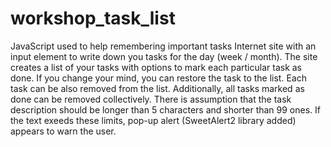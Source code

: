 # workshop_task_list
JavaScript used to help remembering important tasks
Internet site with an input element to write down you tasks for the day (week / month).
The site creates a list of your tasks with options to mark each particular task as done. If you change your mind, you can restore the task to the list. Each task can be also removed from the list. Additionally, all tasks marked as done can be removed collectively.
There is assumption that the task description should be longer than 5 characters and shorter than 99 ones. If the text exeeds these limits, pop-up alert (SweetAlert2 library added) appears to warn the user.

